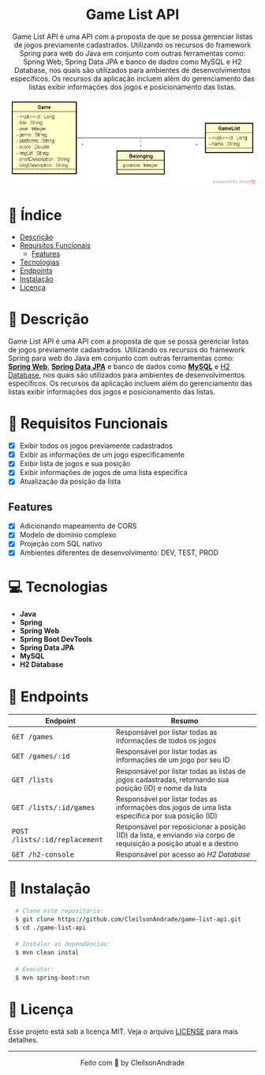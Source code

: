 <div align="center">
  <h1>Game List API</h1>
  <p>Game List API é uma API com a proposta de que se possa gerenciar listas de jogos previamente cadastrados. Utilizando os recursos do framework Spring para web do Java em conjunto com outras ferramentas como: Spring Web, Spring Data JPA e banco de dados como MySQL e H2 Database, nos quais são utilizados para ambientes de desenvolvimentos específicos. Os recursos da aplicação incluem além do gerenciamento das listas exibir informações dos jogos e posicionamento das listas.</p>
  <img src="./referencias/model-domain.png" alt="Logo" width="800">
</div>

# 📒 Índice
* [Descrição](#descrição)
* [Requisitos Funcionais](#requisitos)
  * [Features](#features)
* [Tecnologias](#tecnologias)
* [Endpoints](#endpoints)
* [Instalação](#instalação)
* [Licença](#licença)

# 📃 <span id="descrição">Descrição</span>
Game List API é uma API com a proposta de que se possa gerenciar listas de jogos previamente cadastrados. Utilizando os recursos do framework Spring para web do Java em conjunto com outras ferramentas como: [**Spring Web**](https://docs.spring.io/spring-boot/docs/current/reference/html/web.html), [**Spring Data JPA**](https://spring.io/projects/spring-data-jpa) e banco de dados como [**MySQL**](https://www.mysql.com/) e [H2 Database](https://www.h2database.com/), nos quais são utilizados para ambientes de desenvolvimentos específicos. Os recursos da aplicação incluem além do gerenciamento das listas exibir informações dos jogos e posicionamento das listas.

# 📌 <span id="requisitos">Requisitos Funcionais</span>
- [x] Exibir todos os jogos previamente cadastrados<br>
- [x] Exibir as informações de um jogo especificamente<br>
- [x] Exibir lista de jogos e sua posição<br>
- [x] Exibir informações de jogos de uma lista especifica<br>
- [x] Atualização da posição da lista<br>

## Features
- [x] Adicionando mapeamento de CORS<br>
- [x] Modelo de domínio complexo<br>
- [x] Projeção com SQL nativo<br>
- [x] Ambientes diferentes de desenvolvimento: DEV, TEST, PROD<br>

# 💻 <span id="tecnologias">Tecnologias</span>
- **Java**
- **Spring**
- **Spring Web**
- **Spring Boot DevTools**
- **Spring Data JPA**
- **MySQL**
- **H2 Database**

# 📍 <span id="endpoints">Endpoints</span>
| Endpoint               | Resumo                                          
|----------------------|-----------------------------------------------------
| <kbd>GET /games </kbd>     | Responsável por listar todas as informações de todos os jogos
| <kbd>GET /games/:id </kbd>     | Responsável por listar todas as informações de um jogo por seu ID
| <kbd>GET /lists </kbd>     | Responsável por listar todas as listas de jogos cadastradas, retornando sua posição (ID) e nome da lista
| <kbd>GET /lists/:id/games </kbd>     | Responsável por listar todas as informações dos jogos de uma lista especifica por sua posição (ID)
| <kbd>POST /lists/:id/replacement </kbd>     | Responsável por reposicionar a posição (ID) da lista, e enviando via corpo de requisição a posição atual e a destino
| <kbd>GET /h2-console </kbd>     | Responsável por acesso ao *H2 Database*

# 🚀 <span id="instalação">Instalação</span>
```bash
  # Clone este repositório:
  $ git clone https://github.com/CleilsonAndrade/game-list-api.git
  $ cd ./game-list-api

  # Instalar as dependências:
  $ mvn clean instal

  # Executar:
  $ mvn spring-boot:run
```

# 📝 <span id="licença">Licença</span>
Esse projeto está sob a licença MIT. Veja o arquivo [LICENSE](LICENSE) para mais detalhes.

---

<p align="center">
  Feito com 💜 by CleilsonAndrade
</p>